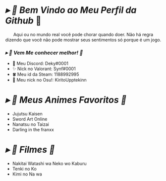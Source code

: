 
#                                                                    *▸ 🍂 Bem Vindo ao Meu Perfil da Github* 🍃
<p align="center">
Aqui ou no mundo real você pode chorar quando doer. Não há regra dizendo que você não pode mostrar seus sentimentos só porque é um jogo.
<link rel="stylesheet" href="https://www.youtube.com/watch?v=1LJGQb_pn6k&ab_channel=MiguelMaia" />
  
###  *▸ 🚩 Vem Me conhecer melhor! 🎻*

- 🌱 Meu Discord: Deky#0001
- ✨ Nick no Valorant: Synf#0001
- 🍀 Meu id da Steam: 1188992995
- 🌠 Meu nick no Osu!: KiritoUpptekinn

#                                                                    *▸ 🔎 Meus Animes Favoritos 🎉*


- Jujutsu Kaisen
- Sword Art Online
- Nanatsu no Taizai
- Darling in the franxx
# *▸ 🎥 Filmes 📼*
- Nakitai Watashi wa Neko wo Kaburu
- Tenki no Ko
- Kimi no Na wa
